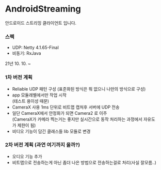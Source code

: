# AndroidStreaming
안드로이드 스트리밍 클라이언트 입니다.

### 스펙
- UDP: Netty 4.1.65-Final
- 비동기: RxJava

21년 10. 10. ~

### 1차 버전 계획
- Reliable UDP 패턴 구성 (표준화된 방식은 뭐 없으니 나만의 방식으로 구성)
- app 모듈래벨에서만 작업 시작  
(테스트 용이성 때문)
- CameraX 사용 1ms 단위로 비트맵 캡처후 서버에 UDP 전송
- 일단 CameraX에서 안정화가 되면 Camera2 로 이주   
(CameraX가 카메라 찍는거는 좋지만 실시간으로 동작 처리하는 과정에서 자유도가 제한이 됨)
- 비디오 기능이 담긴 클래스들 lib 모듈로 변경

### 2차 버전 계획 (과연 여기까지 올까?)
- 오디오 기능 추가
- 비트맵으로 전송하는게 아닌 좀더 나은 방법으로 전송하는걸로 처리(사실 잘모름..)
